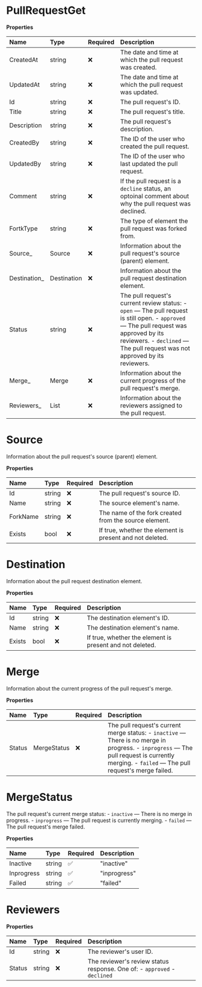 # PullRequestGet

**Properties**

| Name          | Type            | Required | Description                                                                                                                                                                                                            |
| :------------ | :-------------- | :------- | :--------------------------------------------------------------------------------------------------------------------------------------------------------------------------------------------------------------------- |
| CreatedAt     | string          | ❌       | The date and time at which the pull request was created.                                                                                                                                                               |
| UpdatedAt     | string          | ❌       | The date and time at which the pull request was updated.                                                                                                                                                               |
| Id            | string          | ❌       | The pull request's ID.                                                                                                                                                                                                 |
| Title         | string          | ❌       | The pull request's title.                                                                                                                                                                                              |
| Description   | string          | ❌       | The pull request's description.                                                                                                                                                                                        |
| CreatedBy     | string          | ❌       | The ID of the user who created the pull request.                                                                                                                                                                       |
| UpdatedBy     | string          | ❌       | The ID of the user who last updated the pull request.                                                                                                                                                                  |
| Comment       | string          | ❌       | If the pull request is a `decline` status, an optoinal comment about why the pull request was declined.                                                                                                                |
| FortkType     | string          | ❌       | The type of element the pull request was forked from.                                                                                                                                                                  |
| Source\_      | Source          | ❌       | Information about the pull request's source (parent) element.                                                                                                                                                          |
| Destination\_ | Destination     | ❌       | Information about the pull request destination element.                                                                                                                                                                |
| Status        | string          | ❌       | The pull request's current review status: - `open` — The pull request is still open. - `approved` — The pull request was approved by its reviewers. - `declined` — The pull request was not approved by its reviewers. |
| Merge\_       | Merge           | ❌       | Information about the current progress of the pull request's merge.                                                                                                                                                    |
| Reviewers\_   | List<Reviewers> | ❌       | Information about the reviewers assigned to the pull request.                                                                                                                                                          |

# Source

Information about the pull request's source (parent) element.

**Properties**

| Name     | Type   | Required | Description                                              |
| :------- | :----- | :------- | :------------------------------------------------------- |
| Id       | string | ❌       | The pull request's source ID.                            |
| Name     | string | ❌       | The source element's name.                               |
| ForkName | string | ❌       | The name of the fork created from the source element.    |
| Exists   | bool   | ❌       | If true, whether the element is present and not deleted. |

# Destination

Information about the pull request destination element.

**Properties**

| Name   | Type   | Required | Description                                              |
| :----- | :----- | :------- | :------------------------------------------------------- |
| Id     | string | ❌       | The destination element's ID.                            |
| Name   | string | ❌       | The destination element's name.                          |
| Exists | bool   | ❌       | If true, whether the element is present and not deleted. |

# Merge

Information about the current progress of the pull request's merge.

**Properties**

| Name   | Type        | Required | Description                                                                                                                                                                                  |
| :----- | :---------- | :------- | :------------------------------------------------------------------------------------------------------------------------------------------------------------------------------------------- |
| Status | MergeStatus | ❌       | The pull request's current merge status: - `inactive` — There is no merge in progress. - `inprogress` — The pull request is currently merging. - `failed` — The pull request's merge failed. |

# MergeStatus

The pull request's current merge status: - `inactive` — There is no merge in progress. - `inprogress` — The pull request is currently merging. - `failed` — The pull request's merge failed.

**Properties**

| Name       | Type   | Required | Description  |
| :--------- | :----- | :------- | :----------- |
| Inactive   | string | ✅       | "inactive"   |
| Inprogress | string | ✅       | "inprogress" |
| Failed     | string | ✅       | "failed"     |

# Reviewers

**Properties**

| Name   | Type   | Required | Description                                                              |
| :----- | :----- | :------- | :----------------------------------------------------------------------- |
| Id     | string | ❌       | The reviewer's user ID.                                                  |
| Status | string | ❌       | The reviewer's review status response. One of: - `approved` - `declined` |

<!-- This file was generated by liblab | https://liblab.com/ -->

